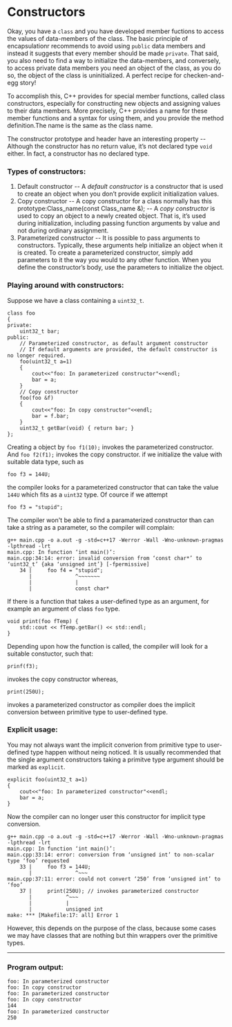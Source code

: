 # Constructors

Okay, you have a `class` and you have developed member fuctions to access the values of data-members of the class. The basic principle of encapsulationr recommends to avoid using `public` data members and instead it suggests that every member should be made `private`. That said, you also need to find a way to initialize the data-members, and conversely, to access private data members you need an object of the class, as you do so, the object of the class is uninitialized. A perfect recipe for checken-and-egg story!

To accomplish this, C++ provides for special member functions, called class constructors, especially for constructing new objects and assigning values to their data members. More precisely, C++ provides a name for these member functions and a syntax for using them, and you provide the method definition.The name is the same as the class name.

The constructor prototype and header have an interesting property -- Although the constructor has no return value, it’s not declared type `void` either. In fact, a constructor has no declared type.

### Types of constructors:

1. Default constructor -- A *default constructor* is a constructor that is used to create an object when you don’t provide explicit initialization values.
2. Copy constructor -- A copy constructor for a class normally has this prototype:Class_name(const Class_name &); -- A *copy constructor* is used to copy an object to a newly created object. That is, it’s used during initialization, including passing function arguments by value and not during ordinary assignment.
3. Parameterized constructor -- It is possible to pass arguments to constructors. Typically, these arguments help initialize an object when it is created. To create a parameterized constructor, simply add parameters to it the way you would to any other function. When you define the constructor’s body, use the parameters to initialize the object. 

### Playing around with constructors:

Suppose we have a class containing a `uint32_t`.

    class foo
    {
    private:
        uint32_t bar;
    public:
        // Parameterized constructor, as default argument constructor
        // If default arguments are provided, the default constructor is no longer required.
        foo(uint32_t a=1)
        {
            cout<<"foo: In parameterized constructor"<<endl;
            bar = a;
        }
        // Copy constructor
        foo(foo &f)
        {
            cout<<"foo: In copy constructor"<<endl;
            bar = f.bar;
        }
        uint32_t getBar(void) { return bar; }
    };

Creating a object by `foo f1(10);` invokes the parameterized constructor.  
And `foo f2(f1);` invokes the copy constructor.
if we initialize the value with suitable data type, such as
    
    foo f3 = 144U; 

the compiler looks for a parameterized constructor that can take the value `144U` which fits as a `uint32` type.
Of cource if we attempt 
    
    foo f3 = "stupid";
    
The compiler won't be able to find a paramaterized constructor than can take a string as a parameter, so the compiler will complain:

    g++ main.cpp -o a.out -g -std=c++17 -Werror -Wall -Wno-unknown-pragmas -lpthread -lrt
    main.cpp: In function ‘int main()’:
    main.cpp:34:14: error: invalid conversion from ‘const char*’ to ‘uint32_t’ {aka ‘unsigned int’} [-fpermissive]
        34 |     foo f4 = "stupid";
           |              ^~~~~~~~
           |              |
           |              const char*

If there is a function that takes a user-defined type as an argument, for example an argument of class `foo` type.

    void print(foo fTemp) {
        std::cout << fTemp.getBar() << std::endl;
    }

Depending upon how the function is called, the compiler will look for a suitable constuctor, such that:

    prinf(f3);

invokes the copy constructor whereas,

    print(250U);

invokes a parameterized constructor as compiler does the implicit conversion between primitive type to user-defined type. 

### Explicit usage:

You may not always want the implicit converion from primitive type to user-defined type happen without neing noticed.
It is usually recommended that the single argument constructors taking a primitve type argument should be marked as `explicit`.

    explicit foo(uint32_t a=1)
    {
        cout<<"foo: In parameterized constructor"<<endl;
        bar = a;
    }

Now the compiler can no longer user this constructor for implicit type conversion. 

    g++ main.cpp -o a.out -g -std=c++17 -Werror -Wall -Wno-unknown-pragmas -lpthread -lrt
    main.cpp: In function ‘int main()’:
    main.cpp:33:14: error: conversion from ‘unsigned int’ to non-scalar type ‘foo’ requested
        33 |     foo f3 = 144U;
           |              ^~~~
    main.cpp:37:11: error: could not convert ‘250’ from ‘unsigned int’ to ‘foo’
        37 |     print(250U); // invokes parameterized constructor
           |           ^~~~
           |           |
           |           unsigned int
    make: *** [Makefile:17: all] Error 1

However, this depends on the purpose of the class, because some cases we may have classes that are nothing but thin wrappers over the primitive types.  

***

### Program output:

    foo: In parameterized constructor
    foo: In copy constructor
    foo: In parameterized constructor
    foo: In copy constructor
    144
    foo: In parameterized constructor
    250
